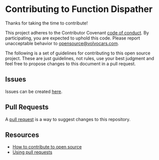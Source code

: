 # Contributing to Function Dispather

Thanks for taking the time to contribute!

This project adheres to the Contributor Covenant [code of conduct](./CODE_OF_CONDUCT.md). By participating, you are expected to uphold this code. Please report unacceptable behavior to opensource@volvocars.com.

The following is a set of guidelines for contributing to this open source project. These are just guidelines, not rules, use your best judgment and feel free to propose changes to this document in a pull request.

## Issues

Issues can be created [here](https://github.com/volvo-cars/function_dispatcher/issues/new).

## Pull Requests

A [pull request](https://docs.github.com/en/github/collaborating-with-issues-and-pull-requests/about-pull-requests) is a way to suggest changes to this repository.

## Resources

- [How to contribute to open source](https://opensource.guide/how-to-contribute/)
- [Using pull requests](https://help.github.com/articles/about-pull-requests/)

